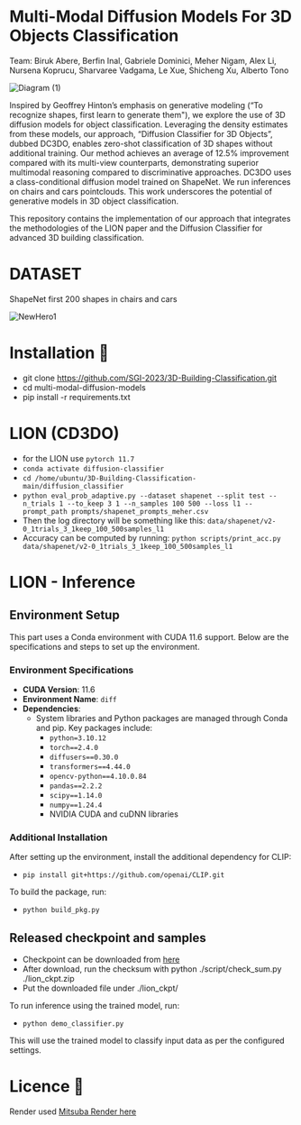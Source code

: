 # Multi-Modal Diffusion Models For 3D Objects Classification 

Team: Biruk Abere, Berfin Inal, Gabriele Dominici, Meher Nigam, Alex Li,  Nursena Koprucu, Sharvaree Vadgama, Le Xue, Shicheng Xu, Alberto Tono 

![Diagram (1)](https://github.com/user-attachments/assets/55b38187-cf11-436a-8fc5-4fa1e31e7908)


Inspired by Geoffrey Hinton’s emphasis on generative modeling (“To recognize shapes, first learn to generate them"), we explore the use of 3D diffusion models for object classification. Leveraging the density estimates from these models, our approach, “Diffusion Classifier for 3D Objects”, dubbed DC3DO, enables zero-shot classification of 3D shapes without additional training. Our method achieves an average of 12.5\% improvement compared with its multi-view counterparts, demonstrating superior multimodal reasoning compared to discriminative approaches. DC3DO uses a class-conditional diffusion model trained on ShapeNet. We run inferences on chairs and cars pointclouds. This work underscores the potential of generative models in 3D object classification.

This repository contains the implementation of our approach that integrates the methodologies of the LION paper and the Diffusion Classifier for advanced 3D building classification. 

# DATASET

ShapeNet first 200 shapes in chairs and cars

![NewHero1](https://github.com/user-attachments/assets/b7be2bde-1339-4205-90ee-65137b962dce)

# Installation 🔧

  * git clone https://github.com/SGI-2023/3D-Building-Classification.git
  * cd multi-modal-diffusion-models
  * pip install -r requirements.txt

# LION (CD3DO)
  * for the LION use ```pytorch 11.7```
  * ```conda activate diffusion-classifier```
  * ```cd /home/ubuntu/3D-Building-Classification-main/diffusion_classifier```
  * ```python eval_prob_adaptive.py --dataset shapenet --split test --n_trials 1 --to_keep 3 1 --n_samples 100 500 --loss l1 --prompt_path prompts/shapenet_prompts_meher.csv```
  * Then the log directory will be something like this: ``` data/shapenet/v2-0_1trials_3_1keep_100_500samples_l1 ```
  * Accuracy can be computed by running: ``` python scripts/print_acc.py data/shapenet/v2-0_1trials_3_1keep_100_500samples_l1 ```

# LION - Inference
## Environment Setup

This part uses a Conda environment with CUDA 11.6 support. Below are the specifications and steps to set up the environment.

### Environment Specifications

- **CUDA Version**: 11.6
- **Environment Name**: `diff`
- **Dependencies**:
  - System libraries and Python packages are managed through Conda and pip. Key packages include:
    - `python=3.10.12`
    - `torch==2.4.0`
    - `diffusers==0.30.0`
    - `transformers==4.44.0`
    - `opencv-python==4.10.0.84`
    - `pandas==2.2.2`
    - `scipy==1.14.0`
    - `numpy==1.24.4`
    - NVIDIA CUDA and cuDNN libraries
### Additional Installation

After setting up the environment, install the additional dependency for CLIP:
* ```pip install git+https://github.com/openai/CLIP.git``` 

To build the package, run:
* ```python build_pkg.py```

## Released checkpoint and samples 
* Checkpoint can be downloaded from [here](https://huggingface.co/xiaohui2022/lion_ckpt)
* After download, run the checksum with python ./script/check_sum.py ./lion_ckpt.zip
* Put the downloaded file under ./lion_ckpt/

To run inference using the trained model, run:
* ```python demo_classifier.py```

This will use the trained model to classify input data as per the configured settings.

# Licence 📜
Render used [Mitsuba Render here](https://github.com/hasancaslan/BeautifulPointCloud)





